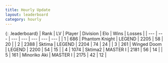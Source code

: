 ```yaml
---
title: Hourly Update
layout: leaderboard
category: hourly
---
```


{: .leaderboard}
| Rank | LV | Player | Division | Elo | Wins | Losses |
| --- | --- | --- | --- | --- | --- | --- |
| <span data-change="0">1</span> | 686 | <span title="ID: 742939">Phantom Knight</span> | LEGEND | <span data-change="0">2205</span> | <span data-change="0">58</span> | <span data-change="0">20</span> |
| <span data-change="0">2</span> | 2388 | <span title="ID: 353063">Sktima</span> | LEGEND | <span data-change="3">2204</span> | <span data-change="2">74</span> | <span data-change="1">24</span> |
| <span data-change="0">3</span> | 261 | <span title="ID: 744396">Winged Doom</span> | LEGEND | <span data-change="13">2200</span> | <span data-change="1">54</span> | <span data-change="0">15</span> |
| <span data-change="0">4</span> | 1074 | <span title="ID: 402846">Sktima2</span> | MASTER I | <span data-change="0">2181</span> | <span data-change="0">56</span> | <span data-change="0">14</span> |
| <span data-change="0">5</span> | 161 | <span title="ID: 456466">Minoriko Aki</span> | MASTER I | <span data-change="0">2175</span> | <span data-change="0">42</span> | <span data-change="0">12</span> |